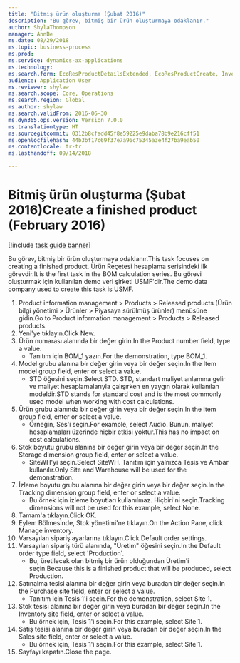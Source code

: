 ```yaml
--- 
title: "Bitmiş ürün oluşturma (Şubat 2016)"
description: "Bu görev, bitmiş bir ürün oluşturmaya odaklanır."
author: ShylaThompson
manager: AnnBe
ms.date: 08/29/2018
ms.topic: business-process
ms.prod: 
ms.service: dynamics-ax-applications
ms.technology: 
ms.search.form: EcoResProductDetailsExtended, EcoResProductCreate, InventItemOrderSetup
audience: Application User
ms.reviewer: shylaw
ms.search.scope: Core, Operations
ms.search.region: Global
ms.author: shylaw
ms.search.validFrom: 2016-06-30
ms.dyn365.ops.version: Version 7.0.0
ms.translationtype: HT
ms.sourcegitcommit: 0312b8cfadd45f8e59225e9daba78b9e216cff51
ms.openlocfilehash: 44b3bf17c69f37e7a96c75345a3e4f27ba9eab50
ms.contentlocale: tr-tr
ms.lasthandoff: 09/14/2018

---
```

# <a name="create-a-finished-product-february-2016"></a><span data-ttu-id="fb770-103">Bitmiş ürün oluşturma (Şubat 2016)</span><span class="sxs-lookup"><span data-stu-id="fb770-103">Create a finished product (February 2016)</span></span>

[!include [task guide banner](../../includes/task-guide-banner.md)]

<span data-ttu-id="fb770-104">Bu görev, bitmiş bir ürün oluşturmaya odaklanır.</span><span class="sxs-lookup"><span data-stu-id="fb770-104">This task focuses on creating a finished product.</span></span> <span data-ttu-id="fb770-105">Ürün Reçetesi hesaplama serisindeki ilk görevdir.</span><span class="sxs-lookup"><span data-stu-id="fb770-105">It is the first task in the BOM calculation series.</span></span> <span data-ttu-id="fb770-106">Bu görevi oluşturmak için kullanılan demo veri şirketi USMF'dir.</span><span class="sxs-lookup"><span data-stu-id="fb770-106">The demo data company used to create this task is USMF.</span></span>

1. <span data-ttu-id="fb770-107">Product information management > Products > Released products (Ürün bilgi yönetimi > Ürünler > Piyasaya sürülmüş ürünler) menüsüne gidin.</span><span class="sxs-lookup"><span data-stu-id="fb770-107">Go to Product information management > Products > Released products.</span></span>
2. <span data-ttu-id="fb770-108">Yeni'ye tıklayın.</span><span class="sxs-lookup"><span data-stu-id="fb770-108">Click New.</span></span>
3. <span data-ttu-id="fb770-109">Ürün numarası alanında bir değer girin.</span><span class="sxs-lookup"><span data-stu-id="fb770-109">In the Product number field, type a value.</span></span>
    * <span data-ttu-id="fb770-110">Tanıtım için BOM_1 yazın.</span><span class="sxs-lookup"><span data-stu-id="fb770-110">For the demonstration, type BOM_1.</span></span>  
4. <span data-ttu-id="fb770-111">Model grubu alanına bir değer girin veya bir değer seçin.</span><span class="sxs-lookup"><span data-stu-id="fb770-111">In the Item model group field, enter or select a value.</span></span>
    * <span data-ttu-id="fb770-112">STD öğesini seçin.</span><span class="sxs-lookup"><span data-stu-id="fb770-112">Select STD.</span></span> <span data-ttu-id="fb770-113">STD, standart maliyet anlamına gelir ve maliyet hesaplamalarıyla çalışırken en yaygın olarak kullanılan modeldir.</span><span class="sxs-lookup"><span data-stu-id="fb770-113">STD stands for standard cost and is the most commonly used model when working with cost calculations.</span></span>  
5. <span data-ttu-id="fb770-114">Ürün grubu alanında bir değer girin veya bir değer seçin.</span><span class="sxs-lookup"><span data-stu-id="fb770-114">In the Item group field, enter or select a value.</span></span>
    * <span data-ttu-id="fb770-115">Örneğin, Ses'i seçin.</span><span class="sxs-lookup"><span data-stu-id="fb770-115">For example, select Audio.</span></span> <span data-ttu-id="fb770-116">Bunun, maliyet hesaplamaları üzerinde hiçbir etkisi yoktur.</span><span class="sxs-lookup"><span data-stu-id="fb770-116">This has no impact on cost calculations.</span></span>  
6. <span data-ttu-id="fb770-117">Stok boyutu grubu alanına bir değer girin veya bir değer seçin.</span><span class="sxs-lookup"><span data-stu-id="fb770-117">In the Storage dimension group field, enter or select a value.</span></span>
    * <span data-ttu-id="fb770-118">SiteWH'yi seçin.</span><span class="sxs-lookup"><span data-stu-id="fb770-118">Select SiteWH.</span></span> <span data-ttu-id="fb770-119">Tanıtım için yalnızca Tesis ve Ambar kullanılır.</span><span class="sxs-lookup"><span data-stu-id="fb770-119">Only Site and Warehouse will be used for the demonstration.</span></span>  
7. <span data-ttu-id="fb770-120">İzleme boyutu grubu alanına bir değer girin veya bir değer seçin.</span><span class="sxs-lookup"><span data-stu-id="fb770-120">In the Tracking dimension group field, enter or select a value.</span></span>
    * <span data-ttu-id="fb770-121">Bu örnek için izleme boyutları kullanılmaz. Hiçbiri'ni seçin.</span><span class="sxs-lookup"><span data-stu-id="fb770-121">Tracking dimensions will not be used for this example, select None.</span></span>  
8. <span data-ttu-id="fb770-122">Tamam'a tıklayın.</span><span class="sxs-lookup"><span data-stu-id="fb770-122">Click OK.</span></span>
9. <span data-ttu-id="fb770-123">Eylem Bölmesinde, Stok yönetimi'ne tıklayın.</span><span class="sxs-lookup"><span data-stu-id="fb770-123">On the Action Pane, click Manage inventory.</span></span>
10. <span data-ttu-id="fb770-124">Varsayılan sipariş ayarlarına tıklayın.</span><span class="sxs-lookup"><span data-stu-id="fb770-124">Click Default order settings.</span></span>
11. <span data-ttu-id="fb770-125">Varsayılan sipariş türü alanında, "Üretim" öğesini seçin.</span><span class="sxs-lookup"><span data-stu-id="fb770-125">In the Default order type field, select 'Production'.</span></span>
    * <span data-ttu-id="fb770-126">Bu, üretilecek olan bitmiş bir ürün olduğundan Üretim'i seçin.</span><span class="sxs-lookup"><span data-stu-id="fb770-126">Because this is a finished product that will be produced, select Production.</span></span>  
12. <span data-ttu-id="fb770-127">Satınalma tesisi alanına bir değer girin veya buradan bir değer seçin.</span><span class="sxs-lookup"><span data-stu-id="fb770-127">In the Purchase site field, enter or select a value.</span></span>
    * <span data-ttu-id="fb770-128">Tanıtım için Tesis 1'i seçin.</span><span class="sxs-lookup"><span data-stu-id="fb770-128">For the demonstration, select Site 1.</span></span>  
13. <span data-ttu-id="fb770-129">Stok tesisi alanına bir değer girin veya buradan bir değer seçin.</span><span class="sxs-lookup"><span data-stu-id="fb770-129">In the Inventory site field, enter or select a value.</span></span>
    * <span data-ttu-id="fb770-130">Bu örnek için, Tesis 1'i seçin.</span><span class="sxs-lookup"><span data-stu-id="fb770-130">For this example, select Site 1.</span></span>  
14. <span data-ttu-id="fb770-131">Satış tesisi alanına bir değer girin veya buradan bir değer seçin.</span><span class="sxs-lookup"><span data-stu-id="fb770-131">In the Sales site field, enter or select a value.</span></span>
    * <span data-ttu-id="fb770-132">Bu örnek için, Tesis 1'i seçin.</span><span class="sxs-lookup"><span data-stu-id="fb770-132">For this example, select Site 1.</span></span>  
15. <span data-ttu-id="fb770-133">Sayfayı kapatın.</span><span class="sxs-lookup"><span data-stu-id="fb770-133">Close the page.</span></span>


